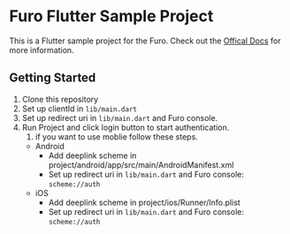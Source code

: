 # Furo Flutter Sample Project

This is a Flutter sample project for the Furo. Check out the [Offical Docs](https://docs.furo.one) for more information.

## Getting Started

1. Clone this repository
2. Set up clientId in `lib/main.dart`
3. Set up redirect uri in `lib/main.dart` and Furo console.
4. Run Project and click login button to start authentication.
   1. if you want to use moblie follow these steps.
   - Android
     - Add deeplink scheme in project/android/app/src/main/AndroidManifest.xml
     - Set up redirect uri in `lib/main.dart` and Furo console: `scheme://auth`
   - iOS
     - Add deeplink scheme in project/ios/Runner/Info.plist
     - Set up redirect uri in `lib/main.dart` and Furo console: `scheme://auth`

